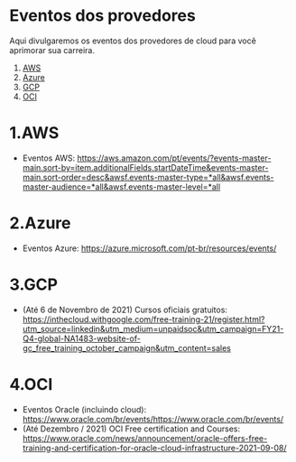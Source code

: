 # Eventos dos provedores

Aqui divulgaremos os eventos dos provedores de cloud para você aprimorar sua carreira.

1. [ AWS ](#1)
2. [ Azure ](#2)
3. [ GCP ](#3)
4. [ OCI ](#4)

<a name="1"></a>
# 1.AWS
- Eventos AWS: https://aws.amazon.com/pt/events/?events-master-main.sort-by=item.additionalFields.startDateTime&events-master-main.sort-order=desc&awsf.events-master-type=*all&awsf.events-master-audience=*all&awsf.events-master-level=*all

<a name="2"></a>
# 2.Azure
- Eventos Azure: https://azure.microsoft.com/pt-br/resources/events/

<a name="3"></a>
# 3.GCP
- (Até 6 de Novembro de 2021) Cursos oficiais gratuitos: https://inthecloud.withgoogle.com/free-training-21/register.html?utm_source=linkedin&utm_medium=unpaidsoc&utm_campaign=FY21-Q4-global-NA1483-website-of-gc_free_training_october_campaign&utm_content=sales

<a name="4"></a>
# 4.OCI
- Eventos Oracle (incluindo cloud): https://www.oracle.com/br/events/https://www.oracle.com/br/events/
- (Até Dezembro / 2021) OCI Free certification and Courses: https://www.oracle.com/news/announcement/oracle-offers-free-training-and-certification-for-oracle-cloud-infrastructure-2021-09-08/
